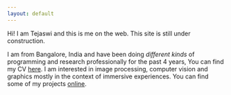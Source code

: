 ```yaml
---
layout: default
---
```


<div class="lead pretty-links">
  Hi! I am Tejaswi and this is me on the web. This site is still under construction.

  I am from Bangalore, India and have been doing *different kinds* of programming and research professionally for the past 4 years, You can find my CV [here](/CV/).
 I am interested in image processing, computer vision and graphics mostly in the context of immersive experiences. You can find some of my projects [online](/projects).

</div>
